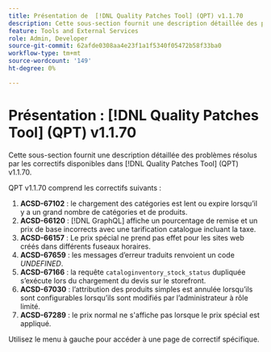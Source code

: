 ```yaml
---
title: Présentation de  [!DNL Quality Patches Tool] (QPT) v1.1.70
description: Cette sous-section fournit une description détaillée des problèmes résolus par les correctifs disponibles dans  [!DNL Quality Patches Tool] (QPT) v1.1.70.
feature: Tools and External Services
role: Admin, Developer
source-git-commit: 62afde0308aa4e23f1a1f5340f05472b58f33ba0
workflow-type: tm+mt
source-wordcount: '149'
ht-degree: 0%

---
```


# Présentation : [!DNL Quality Patches Tool] (QPT) v1.1.70

Cette sous-section fournit une description détaillée des problèmes résolus par les correctifs disponibles dans [!DNL Quality Patches Tool] (QPT) v1.1.70.

QPT v1.1.70 comprend les correctifs suivants :
1. **ACSD-67102** : le chargement des catégories est lent ou expire lorsqu’il y a un grand nombre de catégories et de produits.
1. **ACSD-66120** : [!DNL GraphQL] affiche un pourcentage de remise et un prix de base incorrects avec une tarification catalogue incluant la taxe.
1. **ACSD-66157** : Le prix spécial ne prend pas effet pour les sites web créés dans différents fuseaux horaires.
1. **ACSD-67659** : les messages d’erreur traduits renvoient un code *UNDEFINED*.
1. **ACSD-67166** : la requête `cataloginventory_stock_status` dupliquée s’exécute lors du chargement du devis sur le storefront.
1. **ACSD-67030** : l’attribution des produits simples est annulée lorsqu’ils sont configurables lorsqu’ils sont modifiés par l’administrateur à rôle limité.
1. **ACSD-67289** : le prix normal ne s&#39;affiche pas lorsque le prix spécial est appliqué.

Utilisez le menu à gauche pour accéder à une page de correctif spécifique.
